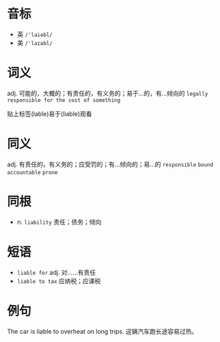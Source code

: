 # 音标

- 英 `/'laiəbl/`
- 美 `/'laɪəbl/`

# 词义

adj. 可能的，大概的；有责任的，有义务的；易于…的，有…倾向的
`legally responsible for the cost of something`



贴上标签(lable)易于(liable)观看

# 同义

adj. 有责任的，有义务的；应受罚的；有…倾向的；易…的
`responsible` `bound` `accountable` `prone`

# 同根

- n. `liability` 责任；债务；倾向

# 短语

- `liable for` adj. 对……有责任
- `liable to tax` 应纳税；应课税

# 例句

The car is liable to overheat on long trips.
这辆汽车跑长途容易过热。


